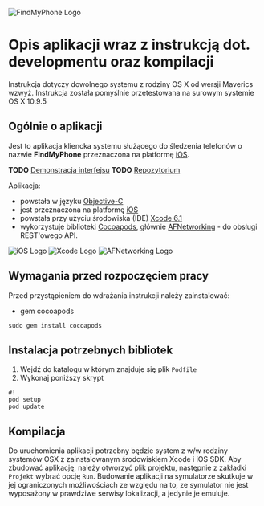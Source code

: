 ![FindMyPhone Logo](http://find-my-phone-api.herokuapp.com/static/img/logo-tracker.png)
# Opis aplikacji wraz z instrukcją dot. developmentu oraz kompilacji #

Instrukcja dotyczy dowolnego systemu z rodziny OS X od wersji Maverics wzwyż.
Instrukcja została pomyślnie przetestowana na surowym systemie OS X 10.9.5

## Ogólnie o aplikacji ##

Jest to aplikacja kliencka systemu służącego do śledzenia telefonów o nazwie **FindMyPhone** przeznaczona na platformę [iOS](http://pl.wikipedia.org/wiki/IOS).

**TODO** [Demonstracja interfejsu](http://www.appdemostore.com/demo?id=5347878478282752)
**TODO** [Repozytorium](https://bitbucket.org/zpi16/android-client/)

Aplikacja:

* powstała w języku [Objective-C](http://pl.wikipedia.org/wiki/Objective-C)
* jest przeznaczona na platformę [iOS](http://pl.wikipedia.org/wiki/IOS)
* powstała przy użyciu środowiska (IDE) [Xcode 6.1](http://pl.wikipedia.org/wiki/Xcode)
* wykorzystuje biblioteki [Cocoapods](http://guides.cocoapods.org/), głównie [AFNetworking](https://github.com/AFNetworking/AFNetworking) - do obsługi REST'owego API.

![iOS Logo](http://thexbmcguide.com/wp-content/uploads/2012/03/ios-logo.jpg)
![Xcode Logo](https://devimages.apple.com.edgekey.net/assets/elements/icons/128x128/xcode.png)
![AFNetworking Logo](https://lh3.googleusercontent.com/proxy/UbItKB_-DdOV5V4Y_Jlg_FRHw8qVM7t6QW3tGF2yHR7AJ8sJ4ZuP60676mRnJpFwJnZH2VdZkIJZgLi_Y84IjVEvkJwGf7kssyEj9dVaUa_NAP74Mn-xHrw=w120-h120)

## Wymagania przed rozpoczęciem pracy ##

Przed przystąpieniem do wdrażania instrukcji należy zainstalować:

* gem cocoapods
```
sudo gem install cocoapods
```

## Instalacja potrzebnych bibliotek ##

1. Wejdź do katalogu w którym znajduje się plik ```Podfile```
2. Wykonaj poniższy skrypt

```
#!
pod setup
pod update
```

## Kompilacja ##

Do uruchomienia aplikacji potrzebny będzie system z w/w rodziny systemów OSX z zainstalowanym środowiskiem Xcode i iOS SDK. Aby zbudować aplikację, należy otworzyć plik projektu, następnie z zakładki ```Projekt``` wybrać opcję ```Run```. Budowanie aplikacji na symulatorze skutkuje w jej ograniczonych możliwościach ze względu na to, ze symulator nie jest wyposażony w prawdziwe serwisy lokalizacji, a jedynie je emuluje.